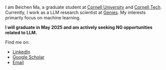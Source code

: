 <!--
**Beichen-Ma/Beichen-Ma** is a ✨ _special_ ✨ repository because its `README.md` (this file) appears on your GitHub profile.

Here are some ideas to get you started:

- 🔭 I’m currently working on ...
- 🌱 I’m currently learning ...
- 👯 I’m looking to collaborate on ...
- 🤔 I’m looking for help with ...
- 💬 Ask me about ...
- 📫 How to reach me: ...
- 😄 Pronouns: ...
- ⚡ Fun fact: ...
-->

<!-- [![Anurag's GitHub stats](https://github-readme-stats.vercel.app/api?username=Qiaolin-Yu&count_private=true&show_icons=true&hide=stars)](https://github.com/anuraghazra/github-readme-stats)
 -->
I am Beichen Ma, a graduate student at [Cornell University](https://www.cornell.edu/) and [Cornell Tech](https://tech.cornell.edu/). Currently, I work as a LLM research scientist at [Genies](https://genies.com/). My interests primarily focus on machine learning.

<!-- Currently, I am actively seeking **2024 summer internship** opportunities in both the United States and China. -->
**I will graduate in May 2025 and am actively seeking NG opportunities related to LLM.** 

Find me on: 
- [LinkedIn](https://www.linkedin.com/in/beichen-ma/)
- [Google Scholar](https://scholar.google.com/citations?user=am5fNA4AAAAJ&hl=en)
- [Email](mailto:bm685@cornell.edu)

